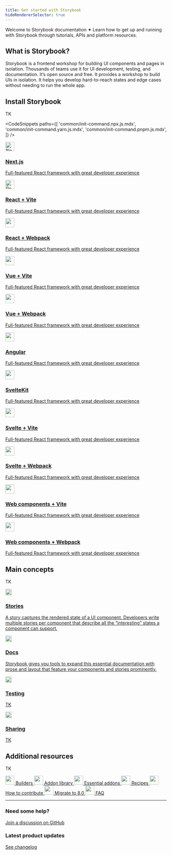 ```yaml
---
title: Get started with Storybook
hideRendererSelector: true
---
```


Welcome to Storybook documentation ✦ Learn how to get up and running with Storybook through tutorials, APIs and platform resources.

## What is Storybook?

Storybook is a frontend workshop for building UI components and pages in isolation. Thousands of teams use it for UI development, testing, and documentation. It’s open source and free. It provides a workshop to build UIs in isolation. It helps you develop hard-to-reach states and edge cases without needing to run the whole app.

## Install Storybook

TK

<!-- prettier-ignore-start -->

<CodeSnippets
  paths={[
   'common/init-command.npx.js.mdx',
   'common/init-command.yarn.js.mdx',
   'common/init-command.pnpm.js.mdx',
  ]}
/>

<!-- prettier-ignore-end -->

<div class="sb-grid two-up">
  <a href="./nextjs.md?renderer=react" class="sb-grid-item card media">
    <img src="/logo-nextjs.svg" width="28" height="28" alt="Next.js" class="img" />
    <h3>Next.js</h3>
    <p>Full-featured React framework with great developer experience</p>
  </a>
  <a href="./react-vite.md?renderer=react" class="sb-grid-item card media">
    <img src="/logo-react.svg" width="28" height="28" alt="React" class="img" />
    <h3>React + Vite</h3>
    <p>Full-featured React framework with great developer experience</p>
  </a>
  <a href="./react-webpack5.md?renderer=react" class="sb-grid-item card media">
    <img src="/logo-react.svg" width="28" height="28" alt="" class="img" />
    <h3>React + Webpack</h3>
    <p>Full-featured React framework with great developer experience</p>
  </a>
  <a href="./vue-vite.md?renderer=vue" class="sb-grid-item card media">
    <img src="/logo-vue.svg" width="28" height="28" alt="" class="img" />
    <h3>Vue + Vite</h3>
    <p>Full-featured React framework with great developer experience</p>
  </a>
  <a href="./vue-webpack5.md?renderer=vue" class="sb-grid-item card media">
    <img src="/logo-vue.svg" width="28" height="28" alt="" class="img" />
    <h3>Vue + Webpack</h3>
    <p>Full-featured React framework with great developer experience</p>
  </a>
  <a href="./angular.md?renderer=angular" class="sb-grid-item card media">
    <img src="/logo-angular.svg" width="28" height="28" alt="" class="img" />
    <h3>Angular</h3>
    <p>Full-featured React framework with great developer experience</p>
  </a>
  <a href="./sveltekit.md?renderer=svelte" class="sb-grid-item card media">
    <img src="/logo-svelte.svg" width="28" height="28" alt="" class="img" />
    <h3>SvelteKit</h3>
    <p>Full-featured React framework with great developer experience</p>
  </a>
  <a href="./svelte-vite.md?renderer=svelte" class="sb-grid-item card media">
    <img src="/logo-svelte.svg" width="28" height="28" alt="" class="img" />
    <h3>Svelte + Vite</h3>
    <p>Full-featured React framework with great developer experience</p>
  </a>
  <a href="./svelte-webpack5.md?renderer=svelte" class="sb-grid-item card media">
    <img src="/logo-svelte.svg" width="28" height="28" alt="" class="img" />
    <h3>Svelte + Webpack</h3>
    <p>Full-featured React framework with great developer experience</p>
  </a>
  <a href="./web-components-vite.md?renderer=web-components" class="sb-grid-item card media">
    <img src="/logo-web-components.svg" width="28" height="28" alt="" class="img" />
    <h3>Web components + Vite</h3>
    <p>Full-featured React framework with great developer experience</p>
  </a>
  <a href="./web-components-webpack5.md?renderer=web-components" class="sb-grid-item card media">
    <img src="/logo-web-components.svg" width="28" height="28" alt="" class="img" />
    <h3>Web components + Webpack</h3>
    <p>Full-featured React framework with great developer experience</p>
  </a>
</div>

## Main concepts

TK

<div class="sb-grid two-up">
  <a href="../writing-stories/index.md" class="sb-grid-item card card-fancy media media-title-only">
    <img src="/icon-story.svg" alt="Storybook Story" width="20" height="20" class="img" />
    <h3>Stories</h3>
    <p>A story captures the rendered state of a UI component. Developers write multiple stories per component that describe all the “interesting” states a component can support.</p>
  </a>
  <a href="../writing-docs/index.md" class="sb-grid-item card card-fancy media media-title-only">
    <img src="/icon-docs.svg" alt="Storybook Docs" width="20" height="20" class="img" />
    <h3>Docs</h3>
    <p>Storybook gives you tools to expand this essential documentation with prose and layout that feature your components and stories prominently.</p>
  </a>
  <a href="../writing-tests/index.md" class="sb-grid-item card card-fancy media media-title-only">
    <img src="/icon-testing.svg" alt="Storybook Testing" width="20" height="20" class="img" />
    <h3>Testing</h3>
    <p>TK</p>
  </a>
  <a href="../sharing/index.md" class="sb-grid-item card card-fancy media media-title-only">
    <img src="/icon-sharing.svg" alt="Share Storybook" width="20" height="20" class="img" />
    <h3>Sharing</h3>
    <p>TK</p>
  </a>
</div>

## Additional resources

TK

<div class="sb-grid three-up">
  <a href="../builders/index.md" class="sb-grid-item media">
    <img src="/icon-more.svg" width="28" height="28" alt="" class="img" />
    Builders
  </a>
  <a href="https://storybook.js.org/integrations/" class="sb-grid-item media">
    <img src="/icon-more.svg" width="28" height="28" alt="" class="img" />
    Addon library
  </a>
  <a href="../essentials/index.md" class="sb-grid-item media">
    <img src="/icon-more.svg" width="28" height="28" alt="" class="img" />
    Essential addons
  </a>
  <a href="https://storybook.js.org/integrations/" class="sb-grid-item media">
    <img src="/icon-more.svg" width="28" height="28" alt="" class="img" />
    Recipes
  </a>
  <a href="../contribute/index.md" class="sb-grid-item media">
    <img src="/icon-more.svg" width="28" height="28" alt="" class="img" />
    How to contribute
  </a>
  <a href="../migration-guide/index.md" class="sb-grid-item media">
    <img src="/icon-more.svg" width="28" height="28" alt="" class="img" />
    Migrate to 8.0
  </a>
  <a href="../faq.md" class="sb-grid-item media">
    <img src="/icon-more.svg" width="28" height="28" alt="" class="img" />
    FAQ
  </a>
</div>

---

<div class="sb-grid two-up">
  <div class="sb-grid-item">
    <h3>Need some help?</h3>
    <p><a href="https://github.com/storybookjs/storybook/discussions/categories/help">Join a discussion on GitHub</a></p>
  </div>
  <div class="sb-grid-item">
    <h3>Latest product updates</h3>
    <p><a href="https://storybook.js.org/releases/">See changelog</a></p>
  </div>
</div>

<style>
  {`
    .sb-grid {
      display: grid;
      gap: 16px;
    }

    .sb-grid.two-up {
      grid-template-columns: repeat(2, 1fr);
    }

    .sb-grid.three-up {
      grid-template-columns: repeat(3, 1fr);
    }
    
    .sb-grid.four-up {
      grid-template-columns: repeat(4, 1fr);
    }

    a.sb-grid-item.sb-grid-item.sb-grid-item {
      color: inherit;
      text-decoration: none;
    }

    .card {
      border-radius: 6px;
      border: 1px solid #D9E8F2;
      padding: 12px;
      transition: border-color 0.2s ease;
    }

    .card:hover {
      border-color: #B2C3CD;
    }

    .card h3 {
      font-size: 16px;
      font-weight: 600;
      line-height: 28px;
      margin: 0;
    }

    .card p {
      font-size: 14px;
      line-height: 24px;
      margin: 0;
    }

    .card.card-fancy {
      border: 1px solid #D9E8F2;
      padding: 32px;
    }

    .card.card-fancy h3 {
      font-size: 18px;
      font-weight: 700;
    }

    .media.media.media {
      display: grid;
    }

    .media {
      grid-template-columns: auto 1fr;
      grid-template-rows: auto 1fr;
      gap: 0 12px;
    }

    .media .img {
      align-self: baseline;
    }

    .media:not(.media-title-only) .img {
      grid-row: span 2;
    }

    .media-title-only {
      row-gap: 12px;
    }

    .media-title-only .img {
      margin-top: 4px;
    }

    .media-title-only p {
      grid-column: span 2;
    }
  `}
</style>
